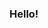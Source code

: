 ### Hello!

<!--


Here are some ideas to get you started:

- 🔭 I’m currently working on Misc Discord Bots! (Using templates until I learn)
- 🌱 I’m currently learning .py/js/html/css.
- 👯 I’m looking to collaborate on Nothing! Check back later!
- 🤔 I’m looking for help with Discord Bots!
- 📫 How to reach me: Arch1010#4338 on Discord OR create an issue in this repository.
- 😄 Pronouns: He/They
- ⚡ Not so fun fact: A novice/not very good at coding, but I know some web development and some python!
-->
